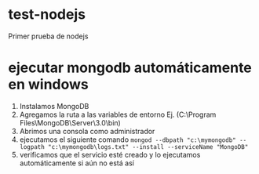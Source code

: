 # test-nodejs
Primer prueba de nodejs


# ejecutar mongodb automáticamente en windows

1. Instalamos MongoDB
2. Agregamos la ruta a las variables de entorno  Ej. (C:\Program Files\MongoDB\Server\3.0\bin)
3. Abrimos una consola como administrador
4. ejecutamos el siguiente comando 
	`mongod --dbpath "c:\mymongodb" --logpath "c:\mymongodb\logs.txt" --install --serviceName "MongoDB" `
5. verificamos que el servicio esté creado  y lo ejecutamos automáticamente si aún no está así